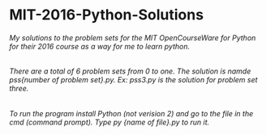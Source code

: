 # MIT-2016-Python-Solutions
###### My solutions to the problem sets for the MIT OpenCourseWare for Python for their 2016 course as a way for me to learn python.
###### There are a total of 6 problem sets from 0 to one. The solution is namde pss{number of problem set}.py. Ex: pss3.py is the solution for problem set three. 
###### To run the program install Python (not verision 2) and go to the file in the cmd (command prompt). Type py {name of file}.py to run it.
